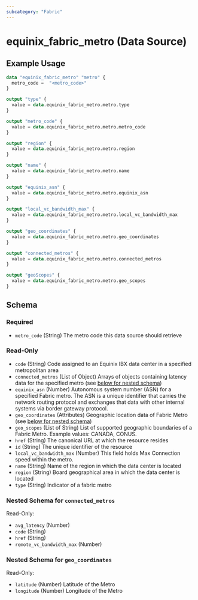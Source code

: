 ```yaml
---
subcategory: "Fabric"
---
```


# equinix_fabric_metro (Data Source)



## Example Usage

```terraform
data "equinix_fabric_metro" "metro" {
  metro_code =  "<metro_code>"
}

output "type" {
  value = data.equinix_fabric_metro.metro.type
}

output "metro_code" {
  value = data.equinix_fabric_metro.metro.metro_code
}

output "region" {
  value = data.equinix_fabric_metro.metro.region
}

output "name" {
  value = data.equinix_fabric_metro.metro.name
}

output "equinix_asn" {
  value = data.equinix_fabric_metro.metro.equinix_asn
}

output "local_vc_bandwidth_max" {
  value = data.equinix_fabric_metro.metro.local_vc_bandwidth_max
}

output "geo_coordinates" {
  value = data.equinix_fabric_metro.metro.geo_coordinates
}

output "connected_metros" {
  value = data.equinix_fabric_metro.metro.connected_metros
}

output "geoScopes" {
  value = data.equinix_fabric_metro.metro.geo_scopes
}
```

<!-- schema generated by tfplugindocs -->
## Schema

### Required

- `metro_code` (String) The metro code this data source should retrieve

### Read-Only

- `code` (String) Code assigned to an Equinix IBX data center in a specified metropolitan area
- `connected_metros` (List of Object) Arrays of objects containing latency data for the specified metro (see [below for nested schema](#nestedatt--connected_metros))
- `equinix_asn` (Number) Autonomous system number (ASN) for a specified Fabric metro. The ASN is a unique identifier that carries the network routing protocol and exchanges that data with other internal systems via border gateway protocol.
- `geo_coordinates` (Attributes) Geographic location data of Fabric Metro (see [below for nested schema](#nestedatt--geo_coordinates))
- `geo_scopes` (List of String) List of supported geographic boundaries of a Fabric Metro. Example values: CANADA, CONUS.
- `href` (String) The canonical URL at which the resource resides
- `id` (String) The unique identifier of the resource
- `local_vc_bandwidth_max` (Number) This field holds Max Connection speed within the metro.
- `name` (String) Name of the region in which the data center is located
- `region` (String) Board geographical area in which the data center is located
- `type` (String) Indicator of a fabric metro

<a id="nestedatt--connected_metros"></a>
### Nested Schema for `connected_metros`

Read-Only:

- `avg_latency` (Number)
- `code` (String)
- `href` (String)
- `remote_vc_bandwidth_max` (Number)


<a id="nestedatt--geo_coordinates"></a>
### Nested Schema for `geo_coordinates`

Read-Only:

- `latitude` (Number) Latitude of the Metro
- `longitude` (Number) Longitude of the Metro
